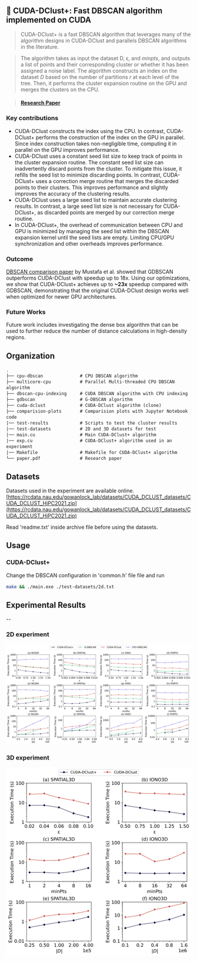 ## 🌟 CUDA-DClust+: Fast DBSCAN algorithm implemented on CUDA

> CUDA-DClust+ is a fast DBSCAN algorithm that leverages many of the algorithm designs in CUDA-DClust and parallels DBSCAN algorithms in the literature.

> The algorithm takes as input the dataset D, ϵ, and <em>minpts</em>, and outputs a list of points and their corresponding cluster or whether it has been assigned a noise label. The algorithm constructs an index on the dataset <em>D</em> based on the number of partitions <em>r</em> at each level of the tree. Then, it performs the cluster expansion routine on the GPU and merges the clusters on the CPU.

> #### [Research Paper](./paper.pdf)

### Key contributions

- CUDA-DClust constructs the index using the CPU. In contrast, CUDA-DClust+ performs the construction of the index on the GPU in parallel. Since index construction takes non-negligible time, computing it in parallel on the GPU improves performance.
- CUDA-DClust uses a constant seed list size to keep track of points in the cluster expansion routine. The constant seed list size can inadvertently discard points from the cluster. To mitigate this issue, it refills the seed list to minimize discarding points. In contrast, CUDA-DClust+ uses a correction merge routine that merges the discarded points to their clusters. This improves performance and slightly improves the accuracy of the clustering results.
- CUDA-DClust uses a large seed list to maintain accurate clustering results. In contrast, a large seed list size is not necessary for CUDA-DClust+, as discarded points are merged by our correction merge routine.
- In CUDA-DClust+, the overhead of communication between CPU and GPU is minimized by managing the seed list within the DBSCAN expansion kernel until the seed lists are empty. Limiting CPU/GPU synchronization and other overheads improves performance.

### Outcome

[DBSCAN comparison paper](https://ieeexplore.ieee.org/document/9006169) by Mustafa et al. showed that GDBSCAN outperforms CUDA-DClust with speedup up to 18x. Using our optimizations, we show that CUDA-DClust+ achieves up to **~23x** speedup compared with GDBSCAN, demonstrating that the original CUDA-DClust design works well when optimized for newer GPU architectures.

### Future Works

Future work includes investigating the dense box algorithm that can be used to further reduce the number of distance calculations in high-density regions.

## Organization

    .
    ├── cpu-dbscan              # CPU DBSCAN algorithm
    ├── multicore-cpu           # Parallel Multi-threaded CPU DBSCAN algorithm
    ├── dbscan-cpu-indexing     # CUDA DBSCAN algorithm with CPU indexing
    ├── gdbscan                 # G-DBSCAN algorithm
    ├── cuda-dclust             # CUDA-DClust algorithm (clone)
    ├── comparision-plots       # Comparision plots with Jupyter Notebook code
    |── test-results            # Scripts to test the cluster results
    |── test-datasets           # 2D and 3D datasets for test
    |── main.cu                 # Main CUDA-DClust+ algorithm
    |── exp.cu                  # CUDA-DClust+ algorithm used in an experiment
    |── Makefile                # Makefile for CUDA-DClust+ algorithm
    └── paper.pdf               # Research paper

## Datasets

Datasets used in the experiment are available online.
[https://rcdata.nau.edu/gowanlock_lab/datasets/CUDA_DCLUST_datasets/CUDA_DCLUST_HiPC2021.zip](https://rcdata.nau.edu/gowanlock_lab/datasets/CUDA_DCLUST_datasets/CUDA_DCLUST_HiPC2021.zip)

Read 'readme.txt' inside archive file before using the datasets.

## Usage

### CUDA-DClust+

Change the DBSCAN configuration in 'common.h' file file and run

```bash
make && ./main.exe ./test-datasets/2d.txt
```

## Experimental Results

--

### 2D experiment

![2d Experiment](./comparision-plots/2d_all_experiments.png)

### 3D experiment

![3d Experiment](./comparision-plots/3d_all_experiments.png)
